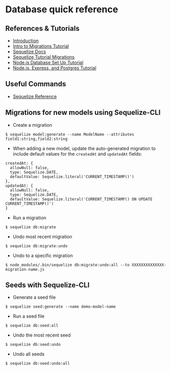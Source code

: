 # Database quick reference

## References & Tutorials
- [Introduction](http://www.duringthedrive.com/2017/05/06/models-migrations-sequelize-node/)
- [Intro to Migrations Tutorial](http://gregtrowbridge.com/getting-started-with-sequelize-and-the-sequelize-cli/)
- [Sequelize Docs](https://sequelize.readthedocs.io/en/v3/)
- [Sequelize Tutorial Migrations](http://docs.sequelizejs.com/manual/tutorial/migrations.html)
- [Node.js Database Set Up Tutorial](https://hackernoon.com/setting-up-node-js-with-a-database-part-1-3f2461bdd77f)
- [Node.js, Express, and Postgres Tutorial](https://scotch.io/tutorials/getting-started-with-node-express-and-postgres-using-sequelize#generating-models)

## Useful Commands

- [Sequelize Reference](http://docs.sequelizejs.com/manual/tutorial/migrations.html)

## Migrations for new models using Sequelize-CLI

- Create a migration

```
$ sequelize model:generate --name ModelName --attributes field1:string,field2:string
```

- When adding a new model, update the auto-generated migration to include default values for the `createdAt` and `updatedAt` fields:

```
createdAt: {
  allowNull: false,
  type: Sequelize.DATE,
  defaultValue: Sequelize.literal('CURRENT_TIMESTAMP()')
},
updatedAt: {
  allowNull: false,
  type: Sequelize.DATE,
  defaultValue: Sequelize.literal('CURRENT_TIMESTAMP() ON UPDATE CURRENT_TIMESTAMP()')
}
```

- Run a migration

```
$ sequelize db:migrate
```

- Undo most recent migration

```
$ sequelize db:migrate:undo
```

- Undo to a specific migration

```
$ node_modules/.bin/sequelize db:migrate:undo:all --to XXXXXXXXXXXXXX-migration-name.js
```

## Seeds with Sequelize-CLI

- Generate a seed file

```
$ sequelize seed:generate --name demo-model-name
```

- Run a seed file

```
$ sequelize db:seed:all
```

- Undo the most recent seed

```
$ sequelize db:seed:undo
```

- Undo all seeds

```
$ sequelize db:seed:undo:all
```
